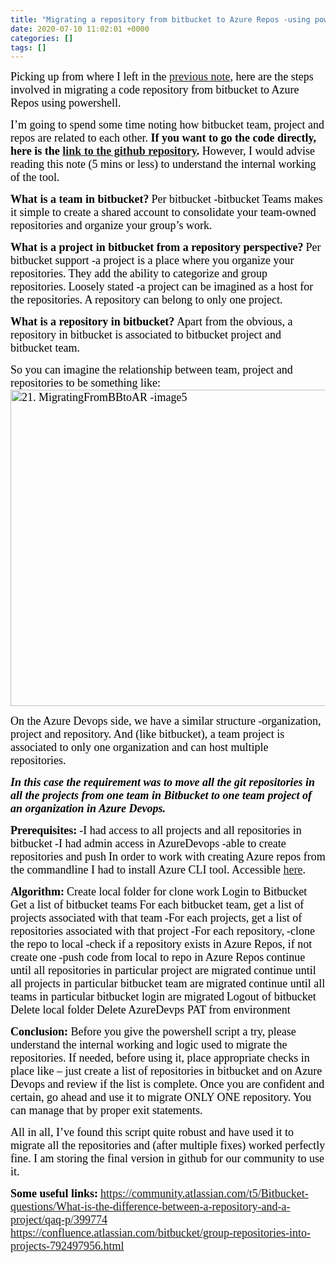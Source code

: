 ```yaml
---
title: "Migrating a repository from bitbucket to Azure Repos -using powershell"
date: 2020-07-10 11:02:01 +0000
categories: []
tags: []
---
```


<span style="font-size:18px;"><span style="font-family:calibri;"><span style="color:#000000;">Picking up from where I left in the&nbsp;</span></span></span><span style="color:#000000;font-family:calibri;font-size:18px;"><a href="http://skundunotes.com/2020/07/10/migrating-a-repository-from-bitbucket-to-azure-repos-ui-based">previous note</a></span><span style="color:#000000;font-family:calibri;font-size:18px;">, here are the steps involved in migrating a code repository from bitbucket to Azure Repos using powershell.</span>

<span style="font-size:18px;"><span style="font-family:calibri;"><span style="color:#000000;">I’m going to spend some time noting how bitbucket team, project and repos are related to each other. <strong>If you want to go the code directly, here is the <a href="https://github.com/kunduso/MigrateToAzureRepos">link to the github repository</a>.</strong> However, I would advise reading this note (5 mins or less) to understand the internal working of the tool.</span></span></span>
<!--more-->
<strong><span style="font-size:18px;"><span style="font-family:calibri;"><span style="color:#000000;">What is a team in bitbucket?</span></span></span></strong>
<span style="font-size:18px;"><span style="font-family:calibri;"><span style="color:#000000;">Per bitbucket -bitbucket Teams makes it simple to create a shared account to consolidate your team-owned repositories and organize your group’s work.</span></span></span>

<strong><span style="font-size:18px;"><span style="font-family:calibri;"><span style="color:#000000;">What is a project in bitbucket from a repository perspective?</span></span></span></strong>
<span style="font-size:18px;"><span style="font-family:calibri;"><span style="color:#000000;">Per bitbucket support -a project is a place where you organize your repositories. They add the ability to categorize and group repositories.</span></span></span>
<span style="font-size:18px;"><span style="font-family:calibri;"><span style="color:#000000;">Loosely stated -a project can be imagined as a host for the repositories. A repository can belong to only one project.</span></span></span>

<strong><span style="font-size:18px;"><span style="font-family:calibri;"><span style="color:#000000;">What is a repository in bitbucket?</span></span></span></strong>
<span style="font-size:18px;"><span style="font-family:calibri;"><span style="color:#000000;">Apart from the obvious, a repository in bitbucket is associated to bitbucket project and bitbucket team.</span></span></span>

<span style="font-size:18px;"><span style="font-family:calibri;"><span style="color:#000000;">So you can imagine the relationship between team, project and repositories to be something like:<img class="alignnone size-full wp-image-563" src="https://skundunotes.com/wp-content/uploads/2020/07/21.-migratingfrombbtoar-image5.png" alt="21. MigratingFromBBtoAR -image5" width="728" height="506"></span></span></span>

<span style="font-size:18px;"><span style="font-family:calibri;"><span style="color:#000000;">On the Azure Devops side, we have a similar structure -organization, project and repository. And (like bitbucket), a team project is associated to only one organization and can host multiple repositories.</span></span></span>

<em><strong><span style="font-size:18px;"><span style="font-family:calibri;"><span style="color:#000000;">In this case the requirement was to move all the git repositories in all the projects from one team in Bitbucket to one team project of an organization in Azure Devops.</span></span></span></strong></em>

<strong><span style="font-size:18px;"><span style="font-family:calibri;"><span style="color:#000000;">Prerequisites:</span></span></span></strong>
<span style="font-size:18px;"><span style="font-family:calibri;"><span style="color:#000000;">-I had access to all projects and all repositories in bitbucket</span></span></span>
<span style="font-size:18px;"><span style="font-family:calibri;"><span style="color:#000000;">-I had admin access in AzureDevops -able to create repositories and push</span></span></span>
<span style="font-size:18px;"><span style="font-family:calibri;"><span style="color:#000000;">In order to work with creating Azure repos from the commandline I had to install Azure CLI tool. Accessible <a href="https://docs.microsoft.com/en-us/cli/azure/?view=azure-cli-latest" target="_blank" rel="noopener">here</a>.</span></span></span>

<strong><span style="font-size:18px;"><span style="font-family:calibri;"><span style="color:#000000;">Algorithm:</span></span></span></strong>
<span style="font-size:18px;"><span style="font-family:calibri;"><span style="color:#000000;">Create local folder for clone work</span></span></span>
<span style="font-size:18px;"><span style="font-family:calibri;"><span style="color:#000000;">Login to Bitbucket</span></span></span>
<span style="font-size:18px;"><span style="font-family:calibri;"><span style="color:#000000;">Get a list of bitbucket teams</span></span></span>
<span style="font-size:18px;"><span style="font-family:calibri;"><span style="color:#000000;">For each bitbucket team, get a list of projects associated with that team</span></span></span>
<span style="font-size:18px;"><span style="font-family:calibri;"><span style="color:#000000;">-For each projects, get a list of repositories associated with that project</span></span></span>
<span style="font-size:18px;"><span style="font-family:calibri;"><span style="color:#000000;">-For each repository,</span></span></span>
<span style="font-size:18px;"><span style="font-family:calibri;"><span style="color:#000000;">-clone the repo to local</span></span></span>
<span style="font-size:18px;"><span style="font-family:calibri;"><span style="color:#000000;">-check if a repository exists in Azure Repos, if not create one</span></span></span>
<span style="font-size:18px;"><span style="font-family:calibri;"><span style="color:#000000;">-push code from local to repo in Azure Repos</span></span></span>
<span style="font-size:18px;"><span style="font-family:calibri;"><span style="color:#000000;">continue until all repositories in particular project are migrated</span></span></span>
<span style="font-size:18px;"><span style="font-family:calibri;"><span style="color:#000000;">continue until all projects in particular bitbucket team are migrated</span></span></span>
<span style="font-size:18px;"><span style="font-family:calibri;"><span style="color:#000000;">continue until all teams in particular bitbucket login are migrated</span></span></span>
<span style="font-size:18px;"><span style="font-family:calibri;"><span style="color:#000000;">Logout of bitbucket</span></span></span>
<span style="font-size:18px;"><span style="font-family:calibri;"><span style="color:#000000;">Delete local folder</span></span></span>
<span style="font-size:18px;"><span style="font-family:calibri;"><span style="color:#000000;">Delete AzureDevps PAT from environment</span></span></span>

<span style="font-size:18px;"><span style="font-family:calibri;"><span style="color:#000000;"><strong>Conclusion:</strong> </span></span></span>
<span style="font-size:18px;"><span style="font-family:calibri;"><span style="color:#000000;">Before you give the powershell script a try, please understand the internal working and logic used to migrate the repositories. If needed, before using it, place appropriate checks in place like – just create a list of repositories in bitbucket and on Azure Devops and review if the list is complete. Once you are confident and certain, go ahead and use it to migrate ONLY ONE repository. You can manage that by proper exit statements.</span></span></span>

<span style="font-size:18px;"><span style="font-family:calibri;"><span style="color:#000000;">All in all, I’ve found this script quite robust and have used it to migrate all the repositories and (after multiple fixes) worked perfectly fine. I am storing the final version in github for our community to use it.</span></span></span>

<strong><span style="font-size:18px;"><span style="font-family:calibri;"><span style="color:#000000;">Some useful links:</span></span></span></strong>
<span style="font-size:18px;"><span style="font-family:calibri;"><span style="color:#000000;">https://community.atlassian.com/t5/Bitbucket-questions/What-is-the-difference-between-a-repository-and-a-project/qaq-p/399774</span></span></span>
<span style="font-size:18px;"><span style="font-family:calibri;"><span style="color:#000000;">https://confluence.atlassian.com/bitbucket/group-repositories-into-projects-792497956.html</span></span></span>
